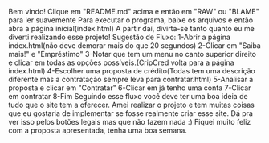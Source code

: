 Bem vindo! Clique em "README.md" acima e então em "RAW" ou "BLAME" para ler suavemente
Para executar o programa, baixe os arquivos e então abra a página inicial(index.html)
A partir daí, divirta-se tanto quanto eu me diverti realizando esse projeto!
Sugestão de Fluxo:
1-Abrir a página index.html(não deve demorar mais do que 20 segundos)
2-Clicar em "Saiba mais!" e "Empréstimo"
3-Notar que tem um menu no canto superior direito e clicar em todas as opções possíveis.(CripCred volta para a página index.html)
4-Escolher uma proposta de crédito(Todas tem uma descrição diferente mas a contratação sempre leva para contratar.html)
5-Analisar a proposta e clicar em "Contratar"
6-Clicar em já tenho uma conta
7-Clicar em contratar
8-Fim
Seguindo esse fluxo você deve ter uma boa ideia de tudo que o site tem a oferecer.
Amei realizar o projeto e tem muitas coisas que eu gostaria de implementar se fosse realmente criar esse site. Dá pra ver isso pelos botões legais mas que não fazem nada :)
Fiquei muito feliz com a proposta apresentada, tenha uma boa semana.
